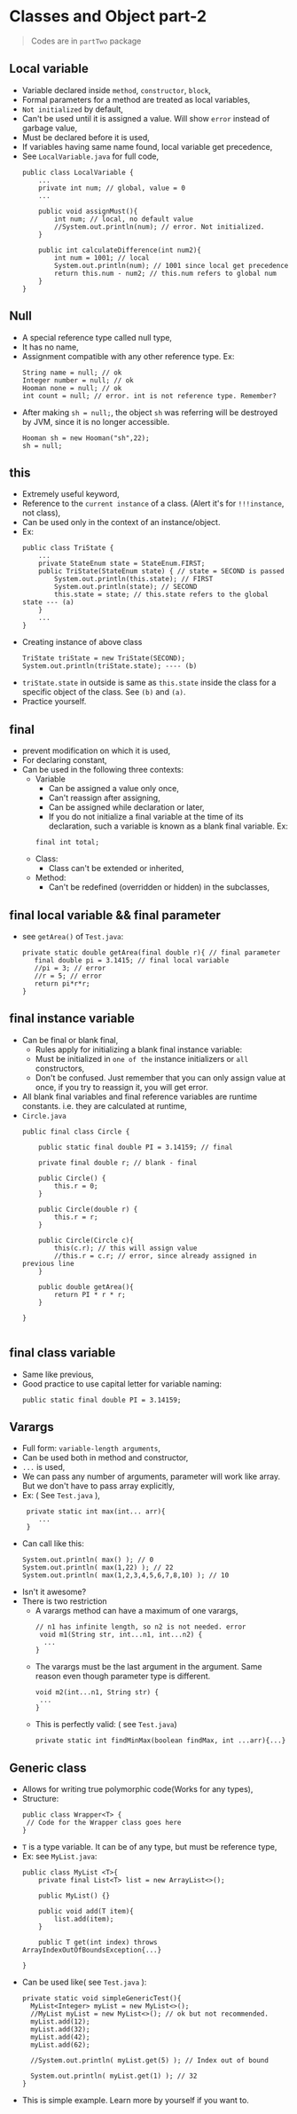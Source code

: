 
# Classes and Object part-2
> Codes are in `partTwo` package

## Local variable
- Variable declared inside `method`, `constructor`, `block`,
- Formal parameters for a method are treated as local variables,
- `Not initialized` by default,
- Can't be used until it is assigned a value. Will show `error` instead of garbage value,
- Must be declared before it is used,
- If variables having same name found, local variable get precedence,
- See `LocalVariable.java` for full code,
  ```
  public class LocalVariable {
      ...
      private int num; // global, value = 0
      ...
  
      public void assignMust(){
          int num; // local, no default value
          //System.out.println(num); // error. Not initialized.
      }
  
      public int calculateDifference(int num2){
          int num = 1001; // local
          System.out.println(num); // 1001 since local get precedence
          return this.num - num2; // this.num refers to global num
      }
  }
  ```

## Null
- A special reference type called null type,
- It has no name,
- Assignment compatible with any other reference type. Ex:
  ```
  String name = null; // ok
  Integer number = null; // ok
  Hooman none = null; // ok
  int count = null; // error. int is not reference type. Remember?
  ```
- After making `sh = null;`, the object `sh` was referring will be destroyed by JVM, since it is no longer accessible.
  ```
  Hooman sh = new Hooman("sh",22);
  sh = null;
  ```

## this
- Extremely useful keyword,
- Reference to the `current instance` of a class. (Alert it's for `!!!instance`, not class),
- Can be used only in the context of an instance/object.
- Ex:
  ```
  public class TriState {
      ...
      private StateEnum state = StateEnum.FIRST;
      public TriState(StateEnum state) { // state = SECOND is passed
          System.out.println(this.state); // FIRST
          System.out.println(state); // SECOND
          this.state = state; // this.state refers to the global state --- (a)
      }
      ...
  }
  ```
- Creating instance of above class
  ```
  TriState triState = new TriState(SECOND);
  System.out.println(triState.state); ---- (b)
  ```
- `triState.state` in outside is same as `this.state` inside the class for a specific object of the class. See `(b)` and `(a)`.
- Practice yourself.

## final
- prevent modification on which it is used,
- For declaring constant,
- Can be used in the following three contexts:
  - Variable
    - Can be assigned a value only once,
    - Can't reassign after assigning,
    - Can be assigned while declaration or later,
    - If you do not initialize a final variable at the time of its declaration, such a variable is known as a blank final variable. Ex: 
    ```
    final int total;
    ```
  - Class:
    - Class can't be extended or inherited,
  - Method:
    - Can't be redefined (overridden or hidden) in the subclasses,

## final local variable && final parameter
  - see `getArea()` of `Test.java`:
    ```
    private static double getArea(final double r){ // final parameter
       final double pi = 3.1415; // final local variable
       //pi = 3; // error
       //r = 5; // error
       return pi*r*r;
    }
    ```

## final instance variable
- Can be final or blank final,
  - Rules apply for initializing a blank final instance variable:
  - Must be initialized in `one of the` instance initializers or `all` constructors,
  - Don't be confused. Just remember that you can only assign value at once, if you try to reassign it, you will get error.
- All blank final variables and final reference variables are runtime constants. i.e. they are calculated at runtime,
- `Circle.java`
  ```
  public final class Circle {
  
      public static final double PI = 3.14159; // final
  
      private final double r; // blank - final
  
      public Circle() {
          this.r = 0;
      }
  
      public Circle(double r) {
          this.r = r;
      }
  
      public Circle(Circle c){
          this(c.r); // this will assign value
          //this.r = c.r; // error, since already assigned in previous line
      }
  
      public double getArea(){
          return PI * r * r;
      }
  
  }
    
  ```
## final class variable
- Same like previous,
- Good practice to use capital letter for variable naming:
  ```
  public static final double PI = 3.14159;
  ```

## Varargs
- Full form: `variable-length arguments`,
- Can be used both in method and constructor,
- `...` is used,
- We can pass any number of arguments, parameter will work like array. But we don't have to pass array explicitly, 
- Ex: ( See `Test.java` ),
  ```
   private static int max(int... arr){
      ...
   }
  ```
- Can call like this:
  ```
  System.out.println( max() ); // 0
  System.out.println( max(1,22) ); // 22
  System.out.println( max(1,2,3,4,5,6,7,8,10) ); // 10
  ```
- Isn't it awesome?
- There is two restriction
  - A varargs method can have a maximum of one varargs,
     ```
     // n1 has infinite length, so n2 is not needed. error
      void m1(String str, int...n1, int...n2) {
       ...
     }
     ```
  - The varargs must be the last argument in the argument. Same reason even though parameter type is different.
     ```
     void m2(int...n1, String str) {
      ...
     }
    ```
  - This is perfectly valid: ( see `Test.java`)
     ```
     private static int findMinMax(boolean findMax, int ...arr){...}
     ```

## Generic class
- Allows for writing true polymorphic code(Works for any types),
- Structure:
  ```
  public class Wrapper<T> {
   // Code for the Wrapper class goes here
  }
  ```
- `T` is a type variable. It can be of any type, but must be reference type,
- Ex: see `MyList.java`:
  ```
  public class MyList <T>{
      private final List<T> list = new ArrayList<>();
      
      public MyList() {}
  
      public void add(T item){
          list.add(item);
      }
  
      public T get(int index) throws ArrayIndexOutOfBoundsException{...}
  
  }
  ```
- Can be used like( see `Test.java` ):
  ```
  private static void simpleGenericTest(){
    MyList<Integer> myList = new MyList<>();
    //MyList myList = new MyList<>(); // ok but not recommended.
    myList.add(12);
    myList.add(32);
    myList.add(42);
    myList.add(62);
  
    //System.out.println( myList.get(5) ); // Index out of bound
  
    System.out.println( myList.get(1) ); // 32
  }
  
  ```
- This is simple example. Learn more by yourself if you want to.


